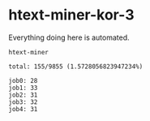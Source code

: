 # htext-miner-kor-3

Everything doing here is automated.

```
htext-miner

total: 155/9855 (1.5728056823947234%)

job0: 28
job1: 33
job2: 31
job3: 32
job4: 31
```
